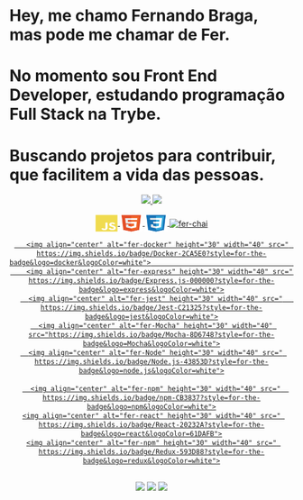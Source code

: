 # Hey, me chamo Fernando Braga, mas pode me chamar de Fer. 
# No momento sou  Front End Developer, estudando programação Full Stack na Trybe.
# Buscando projetos para contribuir, que facilitem a vida das pessoas.


<div style="display: inline_block" align="center">
  <a href="https://github.com/ferbraga">
  <img height="170em" weight='100em' src="https://github-readme-stats.vercel.app/api?username=ferbraga&show_icons=true&theme=dracula&include_all_commits=true&count_private=true"/>
  <img height="170em" src="https://github-readme-stats.vercel.app/api/top-langs/?username=ferbraga&layout=compact&langs_count=7&theme=dracula"/>
</div>
  
  <div style="display: inline_block" align= 'center'><br>
  <img align="center" alt="fer-Js" height="30" width="40" src="https://raw.githubusercontent.com/devicons/devicon/master/icons/javascript/javascript-plain.svg">
  <img align="center" alt="fer-HTML" height="30" width="40" src="https://raw.githubusercontent.com/devicons/devicon/master/icons/html5/html5-original.svg">
  <img align="center" alt="fer-CSS" height="30" width="40" src="https://raw.githubusercontent.com/devicons/devicon/master/icons/css3/css3-original.svg">
     <img align="center" alt="fer-chai" height="30" width="40" src="https://img.shields.io/badge/chai-A30701?style=for-the-badge&logo=chai&logoColor=white">
    
       <img align="center" alt="fer-docker" height="30" width="40" src="	https://img.shields.io/badge/Docker-2CA5E0?style=for-the-badge&logo=docker&logoColor=white">                                                                  
        <img align="center" alt="fer-express" height="30" width="40" src="  https://img.shields.io/badge/Express.js-000000?style=for-the-badge&logo=express&logoColor=white">
      <img align="center" alt="fer-jest" height="30" width="40" src="	https://img.shields.io/badge/Jest-C21325?style=for-the-badge&logo=jest&logoColor=white">
      <img align="center" alt="fer-Mocha" height="30" width="40" src="https://img.shields.io/badge/Mocha-8D6748?style=for-the-badge&logo=Mocha&logoColor=white">
      <img align="center" alt="fer-Node" height="30" width="40" src=" https://img.shields.io/badge/Node.js-43853D?style=for-the-badge&logo=node.js&logoColor=white">
    
      <img align="center" alt="fer-npm" height="30" width="40" src="  https://img.shields.io/badge/npm-CB3837?style=for-the-badge&logo=npm&logoColor=white">
    <img align="center" alt="fer-react" height="30" width="40" src=" https://img.shields.io/badge/React-20232A?style=for-the-badge&logo=react&logoColor=61DAFB">
    <img align="center" alt="fer-npm" height="30" width="40" src=" https://img.shields.io/badge/Redux-593D88?style=for-the-badge&logo=redux&logoColor=white">
</div>
  
  ##
  
  <div align='center'> 
  <a href="https://instagram.com/oferbraga" target="_blank"><img src="https://img.shields.io/badge/-Instagram-%23E4405F?style=for-the-badge&logo=instagram&logoColor=white" target="_blank"></a>
  <a href = "mailto:augustofbg@gmail.com"><img src="https://img.shields.io/badge/-Gmail-%23333?style=for-the-badge&logo=gmail&logoColor=white" target="_blank"></a>
  <a href="https://www.linkedin.com/in/ofernandobraga" target="_blank"><img src="https://img.shields.io/badge/-LinkedIn-%230077B5?style=for-the-badge&logo=linkedin&logoColor=white" target="_blank"></a> 
 
 
</div>
